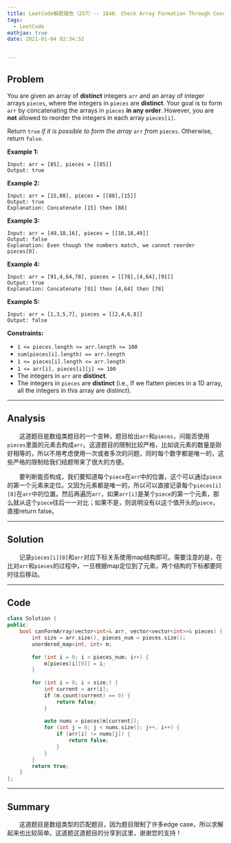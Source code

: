```yaml
---
title: LeetCode解题报告（257）-- 1640. Check Array Formation Through Concatenation
tags:
  - LeetCode
mathjax: true
date: 2021-01-04 02:34:52


---
```


## Problem

You are given an array of **distinct** integers `arr` and an array of integer arrays `pieces`, where the integers in `pieces` are **distinct**. Your goal is to form `arr` by concatenating the arrays in `pieces` **in any order**. However, you are **not** allowed to reorder the integers in each array `pieces[i]`.

Return `true` *if it is possible* *to form the array* `arr` *from* `pieces`. Otherwise, return `false`.

<!-- more -->

**Example 1:**

```
Input: arr = [85], pieces = [[85]]
Output: true
```

**Example 2:**

```
Input: arr = [15,88], pieces = [[88],[15]]
Output: true
Explanation: Concatenate [15] then [88]
```

**Example 3:**

```
Input: arr = [49,18,16], pieces = [[16,18,49]]
Output: false
Explanation: Even though the numbers match, we cannot reorder pieces[0].
```

**Example 4:**

```
Input: arr = [91,4,64,78], pieces = [[78],[4,64],[91]]
Output: true
Explanation: Concatenate [91] then [4,64] then [78]
```

**Example 5:**

```
Input: arr = [1,3,5,7], pieces = [[2,4,6,8]]
Output: false
```

**Constraints:**

- `1 <= pieces.length <= arr.length <= 100`
- `sum(pieces[i].length) == arr.length`
- `1 <= pieces[i].length <= arr.length`
- `1 <= arr[i], pieces[i][j] <= 100`
- The integers in `arr` are **distinct**.
- The integers in `pieces` are **distinct** (i.e., If we flatten pieces in a 1D array, all the integers in this array are distinct).

------

## Analysis

&emsp;&emsp;这道题目是数组类题目的一个变种，题目给出`arr`和`pieces`，问能否使用`pieces`里面的元素去构成`arr`。这道题目的限制比较严格，比如说元素的数量是刚好相等的，所以不用考虑使用一次或者多次的问题，同时每个数字都是唯一的，这些严格的限制给我们结题带来了很大的方便。

&emsp;&emsp;要判断能否构成，我们要知道每个`piece`在`arr`中的位置，这个可以通过`piece`的第一个元素来定位。又因为元素都是唯一的，所以可以直接记录每个`pieces[i][0]`在`arr`中的位置。然后再遍历`arr`，如果`arr[i]`是某个`piece`的第一个元素，那么就从这个`piece`往后一一对比；如果不是，则说明没有以这个值开头的`piece`，直接return false。

------

## Solution

&emsp;&emsp;记录`pieces[i][0]`和`arr`对应下标关系使用map结构即可。需要注意的是，在比对`arr`和`pieces`的过程中，一旦根据map定位到了元素，两个结构的下标都要同时往后移动。

------

## Code

```c++
class Solution {
public:
    bool canFormArray(vector<int>& arr, vector<vector<int>>& pieces) {
        int size = arr.size(), pieces_num = pieces.size();
        unordered_map<int, int> m;
        
        for (int i = 0; i < pieces_num; i++) {
            m[pieces[i][0]] = i;
        }
        
        for (int i = 0; i < size;) {
            int current = arr[i];
            if (m.count(current) == 0) {
                return false;
            }
            
            auto nums = pieces[m[current]];
            for (int j = 0; j < nums.size(); j++, i++) {
                if (arr[i] != nums[j]) {
                    return false;
                }
            }
        }
        return true;
    }
};
```

------

## Summary

&emsp;&emsp;这道题目是数组类型的匹配题目，因为题目限制了许多edge case，所以求解起来也比较简单。这道题这道题目的分享到这里，谢谢您的支持！
